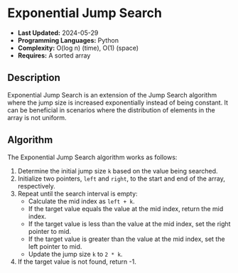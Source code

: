 # Exponential Jump Search

- **Last Updated:** 2024-05-29
- **Programming Languages:** Python
- **Complexity:** O(log n) (time), O(1) (space)
- **Requires:** A sorted array

## Description

Exponential Jump Search is an extension of the Jump Search algorithm where the jump size is increased exponentially instead of being constant. It can be beneficial in scenarios where the distribution of elements in the array is not uniform.

## Algorithm

The Exponential Jump Search algorithm works as follows:

1. Determine the initial jump size `k` based on the value being searched.
2. Initialize two pointers, `left` and `right`, to the start and end of the array, respectively.
3. Repeat until the search interval is empty:
    - Calculate the mid index as `left + k`.
    - If the target value equals the value at the mid index, return the mid index.
    - If the target value is less than the value at the mid index, set the right pointer to mid.
    - If the target value is greater than the value at the mid index, set the left pointer to mid.
    - Update the jump size `k` to `2 * k`.
4. If the target value is not found, return -1.
